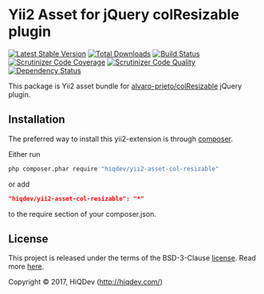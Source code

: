 Yii2 Asset for jQuery colResizable plugin
=========================================

[![Latest Stable Version](https://poser.pugx.org/hiqdev/yii2-asset-col-resizable/v/stable)](https://packagist.org/packages/hiqdev/yii2-asset-col-resizable)
[![Total Downloads](https://poser.pugx.org/hiqdev/yii2-asset-col-resizable/downloads)](https://packagist.org/packages/hiqdev/yii2-asset-col-resizable)
[![Build Status](https://img.shields.io/travis/hiqdev/yii2-asset-col-resizable.svg)](https://travis-ci.org/hiqdev/yii2-asset-col-resizable)
[![Scrutinizer Code Coverage](https://img.shields.io/scrutinizer/coverage/g/hiqdev/yii2-asset-col-resizable.svg)](https://scrutinizer-ci.com/g/hiqdev/yii2-asset-col-resizable/)
[![Scrutinizer Code Quality](https://img.shields.io/scrutinizer/g/hiqdev/yii2-asset-col-resizable.svg)](https://scrutinizer-ci.com/g/hiqdev/yii2-asset-col-resizable/)
[![Dependency Status](https://www.versioneye.com/php/hiqdev:yii2-asset-col-resizable/dev-master/badge.svg)](https://www.versioneye.com/php/hiqdev:yii2-asset-col-resizable/dev-master)

This package is Yii2 asset bundle for [alvaro-prieto/colResizable](https://github.com/alvaro-prieto/colResizable) jQuery plugin.

## Installation

The preferred way to install this yii2-extension is through [composer](http://getcomposer.org/download/).

Either run

```sh
php composer.phar require "hiqdev/yii2-asset-col-resizable"
```

or add

```json
"hiqdev/yii2-asset-col-resizable": "*"
```

to the require section of your composer.json.

## License

This project is released under the terms of the BSD-3-Clause [license](LICENSE).
Read more [here](http://choosealicense.com/licenses/bsd-3-clause).

Copyright © 2017, HiQDev (http://hiqdev.com/)
